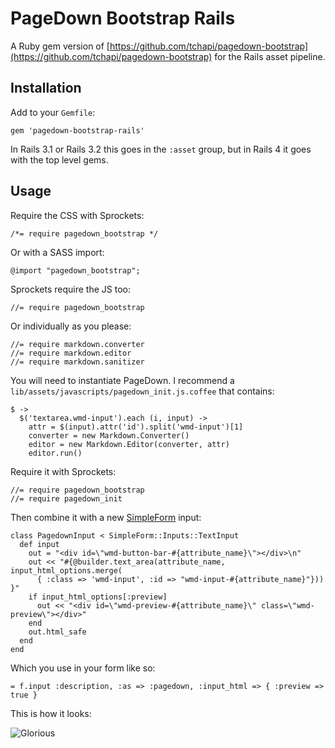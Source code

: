 # PageDown Bootstrap Rails

A Ruby gem version of [https://github.com/tchapi/pagedown-bootstrap](https://github.com/tchapi/pagedown-bootstrap) for the Rails asset pipeline.

## Installation

Add to your `Gemfile`:

    gem 'pagedown-bootstrap-rails'

In Rails 3.1 or Rails 3.2 this goes in the `:asset` group, but in Rails 4 it goes with the top level gems.

## Usage

Require the CSS with Sprockets:

    /*= require pagedown_bootstrap */

Or with a SASS import:

    @import "pagedown_bootstrap";

Sprockets require the JS too:

    //= require pagedown_bootstrap

Or individually as you please:

    //= require markdown.converter
    //= require markdown.editor
    //= require markdown.sanitizer

You will need to instantiate PageDown. I recommend a `lib/assets/javascripts/pagedown_init.js.coffee` that contains:

    $ ->
      $('textarea.wmd-input').each (i, input) ->
        attr = $(input).attr('id').split('wmd-input')[1]
        converter = new Markdown.Converter()
        editor = new Markdown.Editor(converter, attr)
        editor.run()

Require it with Sprockets:

    //= require pagedown_bootstrap
    //= require pagedown_init

Then combine it with a new [SimpleForm](https://github.com/plataformatec/simple_form) input:

    class PagedownInput < SimpleForm::Inputs::TextInput
      def input
        out = "<div id=\"wmd-button-bar-#{attribute_name}\"></div>\n"
        out << "#{@builder.text_area(attribute_name, input_html_options.merge(
          { :class => 'wmd-input', :id => "wmd-input-#{attribute_name}"})) }"
        if input_html_options[:preview]
          out << "<div id=\"wmd-preview-#{attribute_name}\" class=\"wmd-preview\"></div>"
        end
        out.html_safe
      end
    end

Which you use in your form like so:

    = f.input :description, :as => :pagedown, :input_html => { :preview => true }

This is how it looks:

![Glorious](http://f.cl.ly/items/1f2H1x1F1D0o0n2r1p02/pagedown-bootstrap.png)
